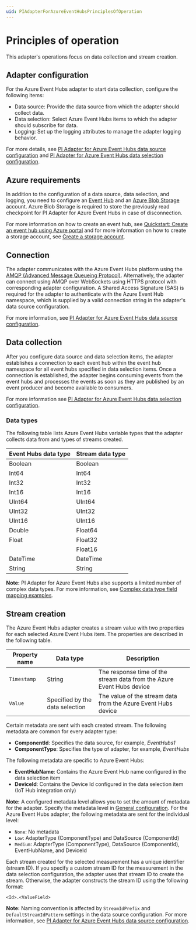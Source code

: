 ```yaml
---
uid: PIAdapterForAzureEventHubsPrinciplesOfOperation
---
```


# Principles of operation

This adapter's operations focus on data collection and stream creation.

## Adapter configuration

For the Azure Event Hubs adapter to start data collection, configure the following items:

- Data source: Provide the data source from which the adapter should collect data.
- Data selection: Select Azure Event Hubs items to which the adapter should subscribe for data.
- Logging: Set up the logging attributes to manage the adapter logging behavior.

For more details, see [PI Adapter for Azure Event Hubs data source configuration](xref:PIAdapterForAzureEventHubsDataSourceConfiguration) and [PI Adapter for Azure Event Hubs data selection configuration](xref:PIAdapterForAzureEventHubsDataSelectionConfiguration).

## Azure requirements

In addition to the configuration of a data source, data selection, and logging, you need to configure an [Event Hub](https://azure.microsoft.com/en-us/services/event-hubs/) and an [Azure Blob Storage](https://azure.microsoft.com/en-us/services/storage/blobs/) account. Azure Blob Storage is required to store the previously read checkpoint for PI Adapter for Azure Event Hubs in case of disconnection.

For more information on how to create an event hub, see [Quickstart: Create an event hub using Azure portal](https://docs.microsoft.com/en-us/azure/event-hubs/event-hubs-create) and for more information on how to create a storage account, see [Create a storage account](https://docs.microsoft.com/en-us/azure/storage/common/storage-account-create?tabs=azure-portal). 

## Connection

The adapter communicates with the Azure Event Hubs platform using the [AMQP (Advanced Message Queueing Protocol)](https://www.amqp.org/about/what). Alternatively, the adapter can connect using AMQP over WebSockets using HTTPS protocol with corresponding adapter configuration. A Shared Access Signature (SAS) is required for the adapter to authenticate with the Azure Event Hub namespace, which is supplied by a valid connection string in the adapter's data source configuration.

For more information, see [PI Adapter for Azure Event Hubs data source configuration](xref:PIAdapterForAzureEventHubsDataSourceConfiguration).

## Data collection

After you configure data source and data selection items, the adapter establishes a connection to each event hub within the event hub namespace for all event hubs specified in data selection items. Once a connection is established, the adapter begins consuming events from the event hubs and processes the events as soon as they are published by an event producer and become available to consumers.

For more information see [PI Adapter for Azure Event Hubs data selection configuration](xref:PIAdapterForAzureEventHubsDataSelectionConfiguration).

### Data types

The following table lists Azure Event Hubs variable types that the adapter collects data from and types of streams created.

| Event Hubs data type | Stream data type |
|------------------|------------------|
| Boolean          | Boolean          |
| Int64            | Int64            |
| Int32            | Int32            |
| Int16            | Int16            |
| UInt64           | UInt64           |
| UInt32           | UInt32           |
| UInt16           | UInt16           |
| Double           | Float64          |
| Float            | Float32          |
| <!-- Help Wanted: Number? -->   | Float16    |
| DateTime         | DateTime         |
| String           | String           |

**Note:** PI Adapter for Azure Event Hubs also supports a limited number of complex data types. For more information, see [Complex data type field mapping examples](xref:PIAdapterForAzureEventHubsDataSelectionConfiguration#complex-data-type-field-mapping-examples).

## Stream creation

The Azure Event Hubs adapter creates a stream value with two properties for each selected Azure Event Hubs item. The properties are described in the following table.

| Property name | Data type | Description |
|---------------|-----------|-------------|
| `Timestamp`   | String    | The response time of the stream data from the Azure Event Hubs device |
| `Value`       | Specified by the data selection | The value of the stream data from the Azure Event Hubs device |

Certain metadata are sent with each created stream. The following metadata are common for every adapter type:

- **ComponentId**: Specifies the data source, for example, _EventHubs1_
- **ComponentType**: Specifies the type of adapter, for example, _EventHubs_

The following metadata are specific to Azure Event Hubs:

- **EventHubName**: Contains the Azure Event Hub name configured in the data selection item
- **DeviceId**: Contains the Device Id configured in the data selection item (IoT Hub integration only)

**Note:** A configured metadata level allows you to set the amount of metadata for the adapter. Specify the metadata level in [General configuration](xref:GeneralConfiguration). For the Azure Event Hubs adapter, the following metadata are sent for the individual level:

- `None`: No metadata
- `Low`: AdapterType (ComponentType) and DataSource (ComponentId)
- `Medium`: AdapterType (ComponentType), DataSource (ComponentId), EventHubName, and DeviceId

Each stream created for the selected measurement has a unique identifier (stream ID). If you specify a custom stream ID for the measurement in the data selection configuration, the adapter uses that stream ID to create the stream. Otherwise, the adapter constructs the stream ID using the following format:

```code
<Id>.<ValueField>
```

**Note:** Naming convention is affected by `StreamIdPrefix` and `DefaultStreamIdPattern` settings in the data source configuration. For more information, see [PI Adapter for Azure Event Hubs data source configuration](xref:PIAdapterForAzureEventHubsDataSourceConfiguration).
